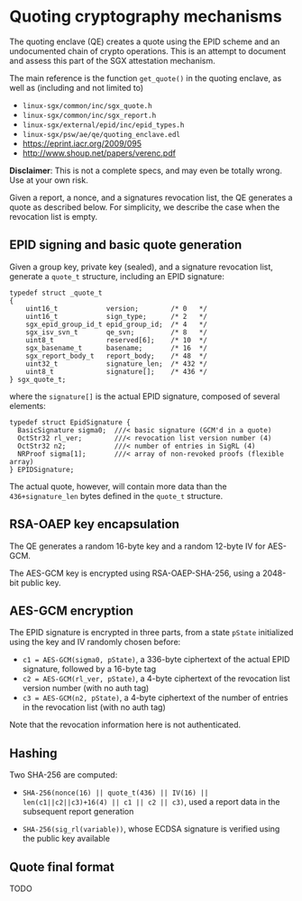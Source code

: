 # Quoting cryptography mechanisms

The quoting enclave (QE) creates a quote using the EPID scheme and an
undocumented chain of crypto operations.  This is an attempt to document
and assess this part of the SGX attestation mechanism.

The main reference is the function `get_quote()` in the quoting enclave,
as well as (including and not limited to)
* `linux-sgx/common/inc/sgx_quote.h`
* `linux-sgx/common/inc/sgx_report.h`
* `linux-sgx/external/epid/inc/epid_types.h`
* `linux-sgx/psw/ae/qe/quoting_enclave.edl`
* https://eprint.iacr.org/2009/095
* http://www.shoup.net/papers/verenc.pdf

**Disclaimer**: This is not a complete specs, and may even be totally
wrong. Use at your own risk.

Given a report, a nonce, and a signatures revocation list, the QE generates a
quote as described below. For simplicity, we describe the case when the
revocation list is empty.


## EPID signing and basic quote generation

Given a group key, private key (sealed), and a signature revocation
list, generate a `quote_t` structure, including an EPID signature:

```
typedef struct _quote_t
{
    uint16_t            version;        /* 0   */
    uint16_t            sign_type;      /* 2   */
    sgx_epid_group_id_t epid_group_id;  /* 4   */
    sgx_isv_svn_t       qe_svn;         /* 8   */
    uint8_t             reserved[6];    /* 10  */
    sgx_basename_t      basename;       /* 16  */
    sgx_report_body_t   report_body;    /* 48  */
    uint32_t            signature_len;  /* 432 */
    uint8_t             signature[];    /* 436 */
} sgx_quote_t;
```

where the `signature[]` is the actual EPID signature, composed of
several elements:

```
typedef struct EpidSignature {
  BasicSignature sigma0;  ///< basic signature (GCM'd in a quote)
  OctStr32 rl_ver;        ///< revocation list version number (4)
  OctStr32 n2;            ///< number of entries in SigRL (4)
  NRProof sigma[1];       ///< array of non-revoked proofs (flexible array)
} EPIDSignature;

```

The actual quote, however, will contain more data than the `436+signature_len` bytes defined in the `quote_t` structure.

## RSA-OAEP key encapsulation

The QE generates a random 16-byte key and a random 12-byte IV for AES-GCM. 

The AES-GCM key is encrypted using RSA-OAEP-SHA-256, using a 2048-bit public key.

## AES-GCM encryption

The EPID signature is encrypted in three parts, from a state `pState`
initialized using the key and IV randomly chosen before:

* `c1 = AES-GCM(sigma0, pState)`, a 336-byte ciphertext of the actual EPID signature, followed by a 16-byte tag
* `c2 = AES-GCM(rl_ver, pState)`, a 4-byte ciphertext of the revocation list version number (with no auth tag)
* `c3 = AES-GCM(n2, pState)`, a 4-byte ciphertext of the number of entries in the revocation list (with no auth tag)

Note that the revocation information here is not authenticated.

## Hashing

Two SHA-256 are computed:

* `SHA-256(nonce(16) || quote_t(436) || IV(16) || len(c1||c2||c3)+16(4)
  || c1 || c2 || c3)`, used a report data in the subsequent report
  generation

* `SHA-256(sig_rl(variable))`, whose ECDSA signature is verified using
  the public key available


## Quote final format

TODO
